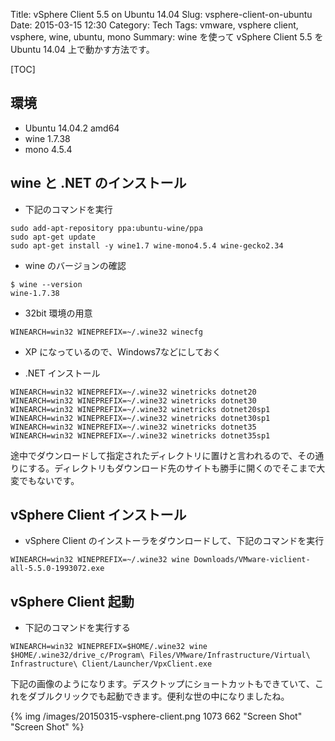 Title: vSphere Client 5.5 on Ubuntu 14.04
Slug: vsphere-client-on-ubuntu
Date: 2015-03-15 12:30
Category: Tech
Tags: vmware, vsphere client, vsphere, wine, ubuntu, mono
Summary: wine を使って vSphere Client 5.5 を Ubuntu 14.04 上で動かす方法です。

[TOC]

## 環境

* Ubuntu 14.04.2 amd64
* wine 1.7.38
* mono 4.5.4

## wine と .NET のインストール

* 下記のコマンドを実行

```
sudo add-apt-repository ppa:ubuntu-wine/ppa
sudo apt-get update
sudo apt-get install -y wine1.7 wine-mono4.5.4 wine-gecko2.34
```

* wine のバージョンの確認

```
$ wine --version
wine-1.7.38
```

* 32bit 環境の用意

```
WINEARCH=win32 WINEPREFIX=~/.wine32 winecfg
```

* XP になっているので、Windows7などにしておく

* .NET インストール

```
WINEARCH=win32 WINEPREFIX=~/.wine32 winetricks dotnet20
WINEARCH=win32 WINEPREFIX=~/.wine32 winetricks dotnet30
WINEARCH=win32 WINEPREFIX=~/.wine32 winetricks dotnet20sp1
WINEARCH=win32 WINEPREFIX=~/.wine32 winetricks dotnet30sp1
WINEARCH=win32 WINEPREFIX=~/.wine32 winetricks dotnet35
WINEARCH=win32 WINEPREFIX=~/.wine32 winetricks dotnet35sp1
```

途中でダウンロードして指定されたディレクトリに置けと言われるので、その通りにする。ディレクトリもダウンロード先のサイトも勝手に開くのでそこまで大変でもないです。

## vSphere Client インストール

* vSphere Client のインストーラをダウンロードして、下記のコマンドを実行

```
WINEARCH=win32 WINEPREFIX=~/.wine32 wine Downloads/VMware-viclient-all-5.5.0-1993072.exe
```

## vSphere Client 起動

* 下記のコマンドを実行する

```
WINEARCH=win32 WINEPREFIX=$HOME/.wine32 wine $HOME/.wine32/drive_c/Program\ Files/VMware/Infrastructure/Virtual\ Infrastructure\ Client/Launcher/VpxClient.exe
```

下記の画像のようになります。デスクトップにショートカットもできていて、これをダブルクリックでも起動できます。便利な世の中になりましたね。

{% img /images/20150315-vsphere-client.png 1073 662 "Screen Shot" "Screen Shot" %} 

